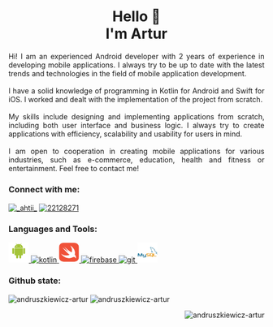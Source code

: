 <h1 align="center">Hello 👋</br>I'm Artur</h1>
<p align="justify">
  Hi! I am an experienced Android developer with 2 years of experience in developing mobile applications. I always try to be up to date with the latest trends and technologies in the field of mobile application development.<br><br>
  I have a solid knowledge of programming in Kotlin for Android and Swift for iOS. I worked and dealt with the implementation of the project from scratch.<br><br>
  My skills include designing and implementing applications from scratch, including both user interface and business logic. I always try to create applications with efficiency, scalability and usability for users in mind.<br><br>
  I am open to cooperation in creating mobile applications for various industries, such as e-commerce, education, health and fitness or entertainment. Feel free to contact me!
</p>

<h3 align="left">Connect with me:</h3>
<p align="left">
<!-- <a href="https://twitter.com/arturandrusz" target="blank"><img align="center" src="https://raw.githubusercontent.com/rahuldkjain/github-profile-readme-generator/master/src/images/icons/Social/twitter.svg" alt="arturandrusz" height="30" width="40" /></a> -->
<a href="https://instagram.com/_ahtii_" target="blank"><img align="center" src="https://raw.githubusercontent.com/rahuldkjain/github-profile-readme-generator/master/src/images/icons/Social/instagram.svg" alt="_ahtii_" height="30" width="40" /></a>
  <a href="https://stackoverflow.com/users/22128271" target="blank"><img align="center" src="https://raw.githubusercontent.com/rahuldkjain/github-profile-readme-generator/master/src/images/icons/Social/stack-overflow.svg" alt="22128271" height="30" width="40" /></a>
</p>

<h3 align="left">Languages and Tools:</h3>
<p align="left"> <a href="https://developer.android.com" target="_blank" rel="noreferrer"> <img src="https://raw.githubusercontent.com/devicons/devicon/master/icons/android/android-original-wordmark.svg" alt="android" width="40" height="40"/> </a> <a href="https://kotlinlang.org" target="_blank" rel="noreferrer"> <img src="https://www.vectorlogo.zone/logos/kotlinlang/kotlinlang-icon.svg" alt="kotlin" width="40" height="40"/> </a> <a href="https://developer.apple.com/swift/" target="_blank" rel="noreferrer"> <img src="https://raw.githubusercontent.com/devicons/devicon/master/icons/swift/swift-original.svg" alt="swift" width="40" height="40"/> </a> <a href="https://firebase.google.com/" target="_blank" rel="noreferrer"> <img src="https://www.vectorlogo.zone/logos/firebase/firebase-icon.svg" alt="firebase" width="40" height="40"/> </a> <a href="https://git-scm.com/" target="_blank" rel="noreferrer"> <img src="https://www.vectorlogo.zone/logos/git-scm/git-scm-icon.svg" alt="git" width="40" height="40"/> </a> <a href="https://www.mysql.com/" target="_blank" rel="noreferrer"> <img src="https://raw.githubusercontent.com/devicons/devicon/master/icons/mysql/mysql-original-wordmark.svg" alt="mysql" width="40" height="40"/> </a> </p>

<h3 align="left">Github state: </h3>

<img align="center" src="https://github-readme-stats.vercel.app/api?username=andruszkiewicz-artur&count_private=true&show_icons=true&theme=dark" alt="andruszkiewicz-artur"/>
  
<img align="center" src="http://github-readme-streak-stats.herokuapp.com?user=andruszkiewicz-artur&theme=dark&count_private=true" alt="andruszkiewicz-artur"/>

<p align="right"> <img src="https://komarev.com/ghpvc/?username=andruszkiewicz-artur&label=Profile%20views&color=0e75b6&style=flat" alt="andruszkiewicz-artur" /> </p>
